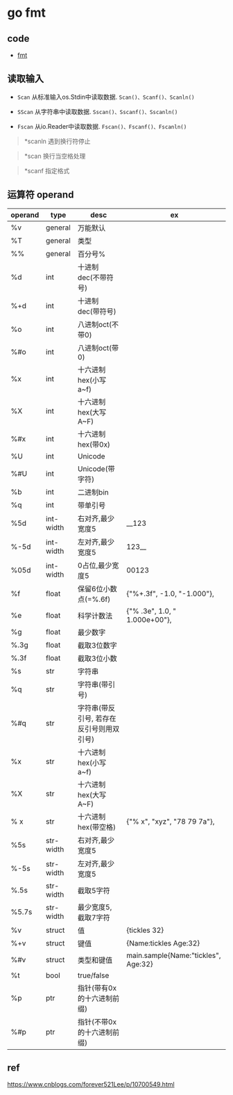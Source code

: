 # go fmt

## code

- [fmt](src/go/package/fmt_test.go)

## 读取输入

- `Scan` 从标准输入os.Stdin中读取数据. `Scan()、Scanf()、Scanln()`

- `SScan` 从字符串中读取数据. `Sscan()、Sscanf()、Sscanln()`

- `Fscan` 从io.Reader中读取数据. `Fscan()、Fscanf()、Fscanln()`

> *scanln 遇到换行符停止

> *scan 换行当空格处理

> *scanf 指定格式

## 运算符 operand

| operand | type      | desc                                     | ex                                    |
| ------- | --------- | ---------------------------------------- | ------------------------------------- |
| %v      | general   | 万能默认                                 |
| %T      | general   | 类型                                     |
| %%      | general   | 百分号%                                  |
| %d      | int       | 十进制dec(不带符号)                      |
| %+d     | int       | 十进制dec(带符号)                        |
| %o      | int       | 八进制oct(不带0)                         |
| %#o     | int       | 八进制oct(带0)                           |
| %x      | int       | 十六进制hex(小写a~f)                     |
| %X      | int       | 十六进制hex(大写A~F)                     |
| %#x     | int       | 十六进制hex(带0x)                        |
| %U      | int       | Unicode                                  |
| %#U     | int       | Unicode(带字符)                          |
| %b      | int       | 二进制bin                                |
| %q      | int       | 带单引号                                 |
| %5d     | int-width | 右对齐,最少宽度5                         | __123                                 |
| %-5d    | int-width | 左对齐,最少宽度5                         | 123__                                 |
| %05d    | int-width | 0占位,最少宽度5                          | 00123                                 |
| %f      | float     | 保留6位小数点(=%.6f)                     | {"%+.3f", -1.0, "-1.000"},            |
| %e      | float     | 科学计数法                               | {"% .3e", 1.0, " 1.000e+00"},         |
| %g      | float     | 最少数字                                 |
| %.3g    | float     | 截取3位数字                              |
| %.3f    | float     | 截取3位小数                              |
| %s      | str       | 字符串                                   |
| %q      | str       | 字符串(带引号)                           |
| %#q     | str       | 字符串(带反引号, 若存在反引号则用双引号) |
| %x      | str       | 十六进制hex(小写a~f)                     |
| %X      | str       | 十六进制hex(大写A~F)                     |
| % x     | str       | 十六进制hex(带空格)                      | {"% x", "xyz", "78 79 7a"},           |
| %5s     | str-width | 右对齐,最少宽度5                         |
| %-5s    | str-width | 左对齐,最少宽度5                         |
| %.5s    | str-width | 截取5字符                                |
| %5.7s   | str-width | 最少宽度5, 截取7字符                     |
| %v      | struct    | 值                                       | {tickles 32}                          |
| %+v     | struct    | 键值                                     | {Name:tickles Age:32}                 |
| %#v     | struct    | 类型和键值                               | main.sample{Name:\"tickles\", Age:32} |
| %t      | bool      | true/false                               |
| %p      | ptr       | 指针(带有0x的十六进制前缀)               |
| %#p     | ptr       | 指针(不带0x的十六进制前缀)               |

## ref

<https://www.cnblogs.com/forever521Lee/p/10700549.html>